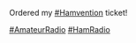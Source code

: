 Ordered my [\#<span>Hamvention</span>](https://social.lol/tags/Hamvention) ticket!

[\#<span>AmateurRadio</span>](https://social.lol/tags/AmateurRadio) [\#<span>HamRadio</span>](https://social.lol/tags/HamRadio)